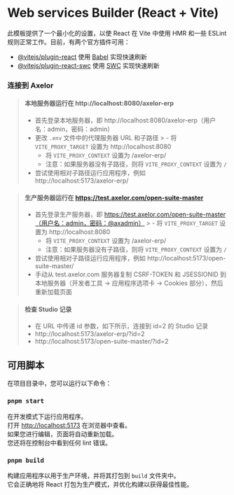 # Web services Builder (React + Vite)

此模板提供了一个最小化的设置，以使 React 在 Vite 中使用 HMR 和一些 ESLint 规则正常工作。目前，有两个官方插件可用：

- [@vitejs/plugin-react](https://github.com/vitejs/vite-plugin-react/blob/main/packages/plugin-react/README.md) 使用 [Babel](https://babeljs.io/) 实现快速刷新
- [@vitejs/plugin-react-swc](https://github.com/vitejs/vite-plugin-react-swc) 使用 [SWC](https://swc.rs/) 实现快速刷新

### 连接到 Axelor

> #### 本地服务器运行在 http://localhost:8080/axelor-erp
>
> - 首先登录本地服务器，即 http://localhost:8080/axelor-erp（用户名：admin，密码：admin）
> - 更改 `.env` 文件中的代理服务器 URL 和子路径
    >   - 将 `VITE_PROXY_TARGET` 设置为 http://localhost:8080
>   - 将 `VITE_PROXY_CONTEXT` 设置为 /axelor-erp/
>   - 注意：如果服务器没有子路径，则将 `VITE_PROXY_CONTEXT` 设置为 `/`
> - 尝试使用相对子路径运行应用程序，例如 http://localhost:5173/axelor-erp/

> #### 生产服务器运行在 https://test.axelor.com/open-suite-master
>
> - 首先登录生产服务器，即 https://test.axelor.com/open-suite-master（用户名：admin，密码：@axadmin）
    >   - 将 `VITE_PROXY_TARGET` 设置为 http://localhost:8080
>   - 将 `VITE_PROXY_CONTEXT` 设置为 /axelor-erp/
>   - 注意：如果服务器没有子路径，则将 `VITE_PROXY_CONTEXT` 设置为 `/`
> - 尝试使用相对子路径运行应用程序，例如 http://localhost:5173/open-suite-master/
> - 手动从 test.axelor.com 服务器复制 CSRF-TOKEN 和 JSESSIONID 到本地服务器（开发者工具 -> 应用程序选项卡 -> Cookies 部分），然后重新加载页面

> #### 检查 Studio 记录
>
> - 在 URL 中传递 id 参数，如下所示，连接到 id=2 的 Studio 记录
> - http://localhost:5173/axelor-erp/?id=2
> - http://localhost:5173/open-suite-master/?id=2

## 可用脚本

在项目目录中，您可以运行以下命令：

### `pnpm start`

在开发模式下运行应用程序。\
打开 [http://localhost:5173](http://localhost:5173) 在浏览器中查看。\
如果您进行编辑，页面将自动重新加载。\
您还将在控制台中看到任何 lint 错误。

### `pnpm build`

构建应用程序以用于生产环境，并将其打包到 `build` 文件夹中。\
它会正确地将 React 打包为生产模式，并优化构建以获得最佳性能。